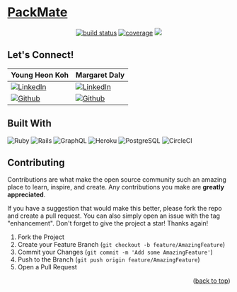 # [PackMate](https://packmate-fe.vercel.app/)

<p align="center">
    <a href="https://circleci.com/gh/packmate/packmate_be/tree/master">
        <img src="https://img.shields.io/circleci/project/github/packmate/packmate_be/main" alt="build status"></a>
    <a href="https://coveralls.io/github/badges/shields">
        <img src="https://img.shields.io/badge/coverage-96%25-greenyellow"
            alt="coverage"></a>
    <a href="https://github.com/packmate/packmate_be/graphs/contributors" alt="Contributors">
        <img src="https://img.shields.io/github/contributors/packmate/packmate_be" /></a>
</p>

<!--
-->


## Let's Connect!

| **Young Heon Koh** | Margaret Daly |
| ----------- | ----------- |
| [![LinkedIn][linkedin-shield]](https://www.linkedin.com/in/kohyoungheon/) | [![LinkedIn][linkedin-shield]](https://www.linkedin.com/in/marg-aret-daly/) |
| [![Github][github-shield]](https://github.com/kohyoungheon) | [![Github][github-shield]](https://github.com/margdaly) |


## Built With
![Ruby](https://img.shields.io/badge/Ruby-CC342D?style=for-the-badge&logo=ruby&logoColor=white)
![Rails](https://img.shields.io/badge/Ruby_on_Rails-CC0000?style=for-the-badge&logo=ruby-on-rails&logoColor=white)
![GraphQL](https://img.shields.io/badge/GraphQL-E10098.svg?style=for-the-badge&logo=GraphQL&logoColor=white)
![Heroku](https://img.shields.io/badge/Heroku-430098?style=for-the-badge&logo=heroku&logoColor=white)
![PostgreSQL](https://img.shields.io/badge/PostgreSQL-316192?style=for-the-badge&logo=postgresql&logoColor=white)
![CircleCI](https://img.shields.io/badge/circleci-343434?style=for-the-badge&logo=circleci&logoColor=white)

<!-- CONTRIBUTING -->
## Contributing

Contributions are what make the open source community such an amazing place to learn, inspire, and create. Any contributions you make are **greatly appreciated**.

If you have a suggestion that would make this better, please fork the repo and create a pull request. You can also simply open an issue with the tag "enhancement".
Don't forget to give the project a star! Thanks again!

1. Fork the Project
2. Create your Feature Branch (`git checkout -b feature/AmazingFeature`)
3. Commit your Changes (`git commit -m 'Add some AmazingFeature'`)
4. Push to the Branch (`git push origin feature/AmazingFeature`)
5. Open a Pull Request

<p align="right">(<a href="#readme-top">back to top</a>)</p>


<!-- MARKDOWN LINKS & IMAGES -->
<!-- https://www.markdownguide.org/basic-syntax/#reference-style-links -->
<!-- ![BuiltWithLove](http://ForTheBadge.com/images/badges/built-with-love.svg) -->
[linkedin-shield]: https://img.shields.io/badge/LinkedIn-0077B5?style=for-the-badge&logo=linkedin&logoColor=white
[linkedin-url]: https://linkedin.com/in/linkedin_username
[github-shield]: https://img.shields.io/badge/GitHub-100000?style=for-the-badge&logo=github&logoColor=white

<!-- # README

Things you may want to cover:

* Ruby version

* System dependencies

* Configuration

* Database creation

* Database initialization

* How to run the test suite

* Services (job queues, cache servers, search engines, etc.)

* Deployment instructions

* ... -->